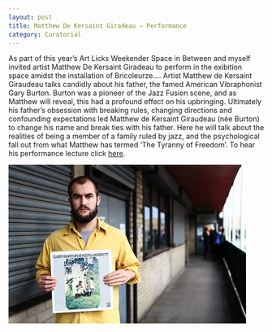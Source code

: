 ```yaml
---
layout: post
title: Matthew De Kersaint Giradeau – Performance
category: Curatorial
---
```


As part of this year’s Art Licks Weekender Space in Between and myself invited artist Matthew De Kersaint Giradeau to perform in the exibition space amidst the installation of Bricoleurze….
Artist Matthew de Kersaint Giraudeau talks candidly about his father, the famed American Vibraphonist Gary Burton. Burton was a pioneer of the Jazz Fusion scene, and as Matthew will reveal, this had a profound effect on his upbringing. Ultimately his father’s obsession with breaking rules, changing directions and confounding expectations led Matthew de Kersaint Giraudeau (née Burton) to change his name and break ties with his father. Here he will talk about the realities of being a member of a family ruled by jazz, and the psychological fall out from what Matthew has termed ‘The Tyranny of Freedom’. To hear his performance lecture click [here](http://www.spaceinbetween.co.uk/content/downloads/5649/).

![10-21-13](/assets/img/10-21-13.jpg)
